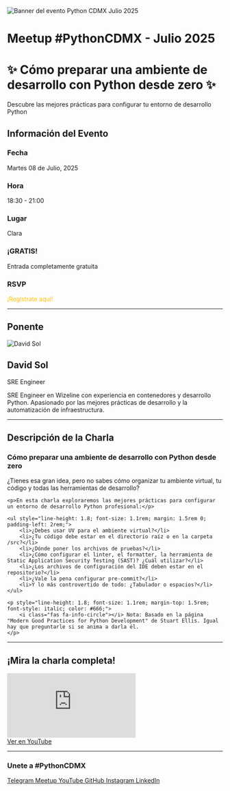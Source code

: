 <div class="meetup-banner">
    <img src="/../../images/meetup/202507-pythoncdmx.png" alt="Banner del evento Python CDMX Julio 2025">
</div>


# Meetup #PythonCDMX <i class="fab fa-python"></i> - Julio 2025

<div class="meetup-hero">
    <h1>✨ Cómo preparar una ambiente de desarrollo con Python desde zero ✨</h1>
    <p class="meetup-subtitle">Descubre las mejores prácticas para configurar tu entorno de desarrollo Python</p>
</div>


## Información del Evento

<div class="event-details">
    <div class="detail-card date-card">
        <h3><i class="fas fa-calendar-alt"></i> Fecha</h3>
        <p>Martes 08 de Julio, 2025</p>
    </div>
    <div class="detail-card time-card">
        <h3><i class="fas fa-clock"></i> Hora</h3>
        <p>18:30 - 21:00</p>
    </div>
    <div class="detail-card location-card">
        <h3><i class="fas fa-map-marker-alt"></i> Lugar</h3>
        <p>Clara</p>
    </div>
    <div class="detail-card free-card">
        <h3><i class="fas fa-gift"></i> ¡GRATIS!</h3>
        <p>Entrada completamente gratuita</p>
    </div>
    <div class="detail-card rsvp-card">
        <h3><i class="fas fa-ticket-alt"></i> RSVP</h3>
        <p><a href="https://www.meetup.com/python-mexico/" style="color: #ffc107; text-decoration: none;">¡Regístrate aquí!</a></p>
    </div>
</div>

---

## Ponente

<div class="speaker-section">
    <div class="speaker-photo">
        <img src="/../../images/ponentes/202507-PythonCDMX-david-sol.png" alt="David Sol">
    </div>
    <div class="speaker-info">
        <h2>David Sol</h2>
        <p class="speaker-role">SRE Engineer</p>
        <p class="speaker-bio">SRE Engineer en Wizeline con experiencia en contenedores y desarrollo Python. Apasionado por las mejores prácticas de desarrollo y la automatización de infraestructura.</p>
        <div class="speaker-links">
            <!-- Enlaces sociales del ponente si los tiene -->
        </div>
    </div>
</div>

---

## Descripción de la Charla

<div class="talk-description">
    <h3><i class="fas fa-rocket"></i> Cómo preparar una ambiente de desarrollo con Python desde zero</h3>
    <p>¿Tienes esa gran idea, pero no sabes cómo organizar tu ambiente virtual, tu código y todas las herramientas de desarrollo?</p>

    <p>En esta charla exploraremos las mejores prácticas para configurar un entorno de desarrollo Python profesional:</p>

    <ul style="line-height: 1.8; font-size: 1.1rem; margin: 1.5rem 0; padding-left: 2rem;">
        <li>¿Debes usar UV para el ambiente virtual?</li>
        <li>¿Tu código debe estar en el directorio raíz o en la carpeta /src?</li>
        <li>¿Dónde poner los archivos de pruebas?</li>
        <li>¿Cómo configurar el linter, el formatter, la herramienta de Static Application Security Testing (SAST)? ¿Cuál utilizar?</li>
        <li>¿Los archivos de configuración del IDE deben estar en el repositorio?</li>
        <li>¿Vale la pena configurar pre-commit?</li>
        <li>Y lo más controvertido de todo: ¿Tabulador o espacios?</li>
    </ul>

    <p style="line-height: 1.8; font-size: 1.1rem; margin-top: 1.5rem; font-style: italic; color: #666;">
        <i class="fas fa-info-circle"></i> Nota: Basado en la página "Modern Good Practices for Python Development" de Stuart Ellis. Igual hay que preguntarle si se anima a darla él.
    </p>
</div>

---

## ¡Mira la charla completa!

<div class="video-section">
    <div class="video-container">
        <div class="video-wrapper">
            <iframe
                src="https://www.youtube.com/embed/hSaZXuY30zI"
                title="Meetup PythonCDMX Julio 2025"
                frameborder="0"
                allow="accelerometer; autoplay; clipboard-write; encrypted-media; gyroscope; picture-in-picture; web-share"
                allowfullscreen>
            </iframe>
        </div>
        <a href="https://www.youtube.com/watch?v=hSaZXuY30zI" class="youtube-btn">
            <i class="fab fa-youtube"></i> Ver en YouTube
        </a>
    </div>
</div>

---

### Unete a #PythonCDMX

<div class="community-links">
    <a href="https://t.me/PythonCDMX" class="community-link telegram">
        <i class="fab fa-telegram"></i> Telegram
    </a>
    <a href="https://www.meetup.com/python-mexico" class="community-link meetup">
        <i class="fab fa-meetup"></i> Meetup
    </a>
    <a href="https://www.youtube.com/@PythonMexico" class="community-link youtube">
        <i class="fab fa-youtube"></i> YouTube
    </a>
    <a href="https://github.com/PythonMexico/pythonCDMX" class="community-link github">
        <i class="fab fa-github"></i> GitHub
    </a>
    <a href="https://www.instagram.com/pythoncdmx" class="community-link instagram">
        <i class="fab fa-instagram"></i> Instagram
    </a>
    <a href="https://www.linkedin.com/company/pythoncdmx" class="community-link linkedin">
        <i class="fab fa-linkedin"></i> LinkedIn
    </a>
</div>
